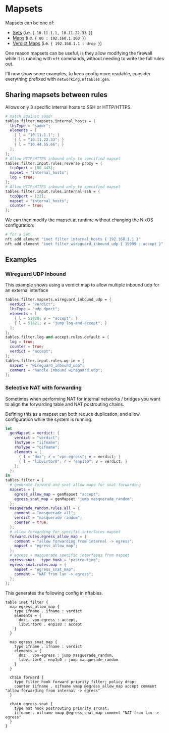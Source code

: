 # Mapsets

Mapsets can be one of:
  - [Sets](https://wiki.nftables.org/wiki-nftables/index.php/Sets) (i.e. `{ 10.11.1.1, 10.11.22.33 }`)
  - [Maps](https://wiki.nftables.org/wiki-nftables/index.php/Maps) (i.e. `{ 80 : 192.168.1.100 }`)
  - [Verdict Maps](https://wiki.nftables.org/wiki-nftables/index.php/Verdict_Maps_(vmaps)) (i.e. `{ 192.168.1.1 : drop }`)

One reason mapsets can be useful, is they allow modifying the firewall while it is running
with `nft` commands, without needing to write the full rules out.

I'll now show some examples, to keep config more readable, consider everything prefixed with `networking.nftables.gen`.

## Sharing mapsets between rules

Allows only 3 specific internal hosts to SSH or HTTP/HTTPS.

```nix
# match against saddr
tables.filter.mapsets.internal_hosts = {
  lhsType = "saddr";
  elements = [
    { l = "10.11.1.1"; }
    { l = "10.11.22.33"; }
    { l = "10.44.55.66"; }
  ];
};
# Allow HTTP/HTTPS inbound only to specified mapset
tables.filter.input.rules.reverse-proxy = {
  tcpDport = [80 443];
  mapset = "internal_hosts";
  log = true;
};
# Allow HTTP/HTTPS inbound only to specified mapset
tables.filter.input.rules.internal-ssh = {
  tcpDport = [22];
  mapset = "internal_hosts";
  counter = true;
};
```

We can then modify the mapset at runtime without changing the NixOS configuration:
```sh
# for a Set
nft add element "inet filter internal_hosts { 192.168.1.1 }"
nft add element "inet filter wireguard_inbound_udp { 19999 : accept }"
```

## Examples

### Wireguard UDP Inbound

This example shows using a verdict map to allow multiple inbound udp for an external interface

```nix
tables.filter.mapsets.wireguard_inbound_udp = {
  verdict = "verdict";
  lhsType = "udp dport";
  elements = [
    { l = 51820; v = "accept"; }
    { l = 51821; v = "jump log-and-accept"; }
  ];
};
tables.filter.log-and-accept.rules.default = {
  log = true;
  counter = true;
  verdict = "accept";
};
tables.filter.input.rules.wg-in = {
  mapset = "wireguard_inbound_udp";
  comment = "handle inbound wireguard udp";
};
```

### Selective NAT with forwarding

Sometimes when performing NAT for internal networks / bridges you want to align the forwarding table and NAT postrouting chains.

Defining this as a mapset can both reduce duplication, and allow configuration while the system is running.

```nix
let
  genMapset = verdict: {
    verdict = "verdict";
    lhsType = "iifname";
    rhsType = "oifname";
    elements = [
      { l = "dmz"; r = "vpn-egress"; v = verdict; }
      { l = "libvirtbr0"; r = "enp1s0"; v = verdict; }
    ];
  };
in
tables.filter = {
  # generate forward and snat allow maps for snat forwarding
  mapsets = {
    egress_allow_map = genMapset "accept";
    egress_snat_map = genMapset "jump masquerade_random";
  };
  masquerade_random.rules.all = {
    comment = "masquerade all";
    verdict = "masquerade random";
    counter = true;
  };
  # allow forwarding for specific interfaces mapset
  forward.rules.egress_allow_map = {
    comment = "allow forwarding from internal -> egress";
    mapset = "egress_allow_map";
  };
  # egress + masquerade specific interfaces from mapset
  egress-snat.__type.hook = "postrouting";
  egress-snat.rules.map = {
    mapset = "egress_snat_map";
    comment = "NAT from lan -> egress";
  };
};
```

This generates the following config in nftables.

```nftables
table inet filter {
  map egress_allow_map {
    type ifname . ifname : verdict
    elements = {
      dmz . vpn-egress : accept,
      libvirtbr0 . enp1s0 : accept
    }
  }

  map egress_snat_map {
    type ifname . ifname : verdict
    elements = {
      dmz . vpn-egress : jump masquerade_random,
      libvirtbr0 . enp1s0 : jump masquerade_random
    }
  }

  chain forward {
    type filter hook forward priority filter; policy drop;
    counter iifname . oifname vmap @egress_allow_map accept comment "allow forwarding from internal -> egress"
  }

  chain egress-snat {
    type nat hook postrouting priority srcnat;
    iifname . oifname vmap @egress_snat_map comment "NAT from lan -> egress"
  }
}
```
